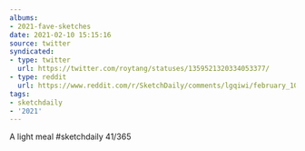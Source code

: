 ```yaml
---
albums:
- 2021-fave-sketches
date: 2021-02-10 15:15:16
source: twitter
syndicated:
- type: twitter
  url: https://twitter.com/roytang/statuses/1359521320334053377/
- type: reddit
  url: https://www.reddit.com/r/SketchDaily/comments/lgqiwi/february_10th_food/gmtohdx/
tags:
- sketchdaily
- '2021'
---
```


A light meal #sketchdaily 41/365